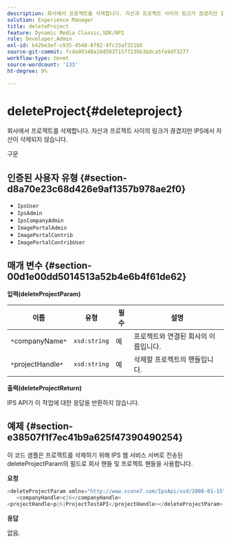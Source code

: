 ```yaml
---
description: 회사에서 프로젝트를 삭제합니다. 자산과 프로젝트 사이의 링크가 끊겼지만 IPS에서 자산이 삭제되지 않습니다.
solution: Experience Manager
title: deleteProject
feature: Dynamic Media Classic,SDK/API
role: Developer,Admin
exl-id: b42be3ef-c935-4548-8f92-4fc33af321b5
source-git-commit: fcda99340a18d5037157723bb3bdca5fa9df3277
workflow-type: tm+mt
source-wordcount: '133'
ht-degree: 9%

---
```


# deleteProject{#deleteproject}

회사에서 프로젝트를 삭제합니다. 자산과 프로젝트 사이의 링크가 끊겼지만 IPS에서 자산이 삭제되지 않습니다.

구문

## 인증된 사용자 유형 {#section-d8a70e23c68d426e9af1357b978ae2f0}

* `IpsUser`
* `IpsAdmin`
* `IpsCompanyAdmin`
* `ImagePortalAdmin`
* `ImagePortalContrib`
* `ImagePortalContribUser`

## 매개 변수 {#section-00d1e00dd5014513a52b4e6b4f61de62}

**입력(deleteProjectParam)**

| 이름 | 유형 | 필수 | 설명 |
|---|---|---|---|
| `*`companyName`*` | `xsd:string` | 예 | 프로젝트와 연결된 회사의 이름입니다. |
| `*`projectHandle`*` | `xsd:string` | 예 | 삭제할 프로젝트의 핸들입니다. |

**출력(deleteProjectReturn)**

IPS API가 이 작업에 대한 응답을 반환하지 않습니다.

## 예제 {#section-e38507f1f7ec41b9a625f47390490254}

이 코드 샘플은 프로젝트를 삭제하기 위해 IPS 웹 서비스 서버로 전송된 deleteProjectParam의 필드로 회사 핸들 및 프로젝트 핸들을 사용합니다.

**요청**

```java
<deleteProjectParam xmlns="http://www.scene7.com/IpsApi/xsd/2008-01-15">
   <companyHandle>c|6</companyHandle>
<projectHandle>p|6|ProjectTestAPI</projectHandle></deleteProjectParam>
```

**응답**

없음.
